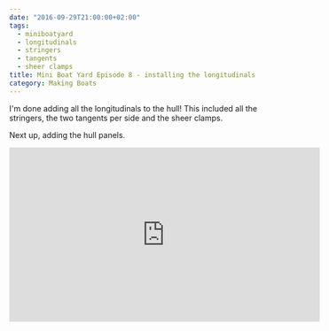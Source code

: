 ```yaml
---
date: "2016-09-29T21:00:00+02:00"
tags:
  - miniboatyard
  - longitudinals
  - stringers
  - tangents
  - sheer clamps
title: Mini Boat Yard Episode 8 - installing the longitudinals
category: Making Boats
---
```


I'm done adding all the longitudinals to the hull! This included all the stringers, the two tangents per side and the sheer clamps.

Next up, adding the hull panels.

<iframe width="560" height="315" src="https://www.youtube.com/embed/LBlOf8CL0ew" frameborder="0" allowfullscreen></iframe>
